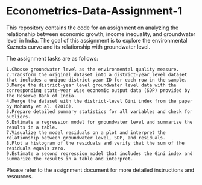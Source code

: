 # Econometrics-Data-Assignment-1


This repository contains the code for an assignment on analyzing the relationship between economic growth, income inequality, and groundwater level in India. The goal of this assignment is to explore the environmental Kuznets curve and its relationship with groundwater level.

The assignment tasks are as follows:

    1.Choose groundwater level as the environmental quality measure.
    2.Transform the original dataset into a district-year level dataset that includes a unique district-year ID for each row in the sample.
    3.Merge the district-year level groundwater level data with the corresponding state-year wise economic output data (SDP) provided by the Reserve Bank of India.
    4.Merge the dataset with the district-level Gini index from the paper by Mohanty et al. (2016).
    5.Prepare detailed summary statistics for all variables and check for outliers.
    6.Estimate a regression model for groundwater level and summarize the results in a table.
    7.Visualize the model residuals on a plot and interpret the relationship between groundwater level, SDP, and residuals.
    8.Plot a histogram of the residuals and verify that the sum of the residuals equals zero.
    9.Estimate a second regression model that includes the Gini index and summarize the results in a table and interpret.

Please refer to the assignment document for more detailed instructions and resources.
